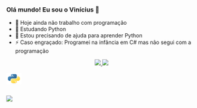 ### Olá mundo! Eu sou o Vinícius 👋

- 🔭 Hoje ainda não trabalho com programação
- 🌱 Estudando Python 
- 🤔 Estou precisando de ajuda para aprender Python
- ⚡ Caso engraçado: Programei na infância em C# mas não segui com a programação

<div align="center">
  <a href="https://github.com/Vinieiras">
  <img height="180em" src="https://github-readme-stats.vercel.app/api?username=Vinieiras&show_icons=true&theme=cobalt&include_all_commits=true&count_private=true"/>
  <img height="180em" src="https://github-readme-stats.vercel.app/api/top-langs/?username=Vinieiras&layout=compact&langs_count=7&theme=cobalt"/>
</div>

<div style="display: inline_block"><br>  
  <img align="center" alt="Vini-Python" height="30" width="40" src="https://raw.githubusercontent.com/devicons/devicon/master/icons/python/python-original.svg">  
</div>
  
  ##  
  
  <div>   
  <a href="https://pt.linkedin.com/in/vinicius-eiras-a52a9630?trk=public_profile_browsemap_profile-result-card_result-card_full-click&original_referer=https%3A%2F%2Fwww.google.com%2F" target="_blank"><img src="https://img.shields.io/badge/-LinkedIn-%230077B5?style=for-the-badge&logo=linkedin&logoColor=white" target="_blank"></a> 
 
 
  </div>
<!--
**Vinieiras/Vinieiras** is a ✨ _special_ ✨ repository because its `README.md` (this file) appears on your GitHub profile.

Here are some ideas to get you started:


- 👯 I’m looking to collaborate on ...
-
- 💬 Ask me about ...
- 📫 How to reach me: ...
- 😄 Pronouns: ...

-->
